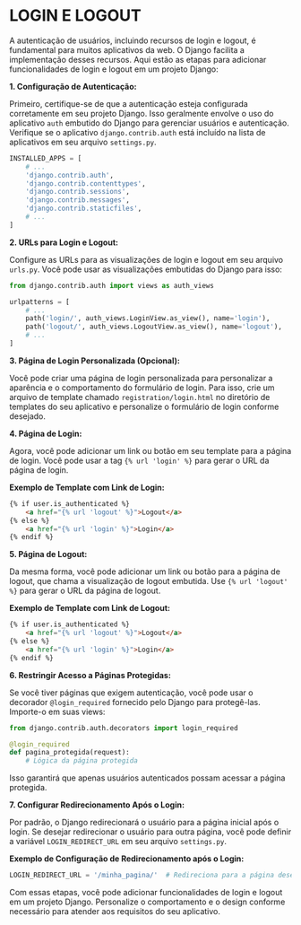 # LOGIN E LOGOUT
A autenticação de usuários, incluindo recursos de login e logout, é fundamental para muitos aplicativos da web. O Django facilita a implementação desses recursos. Aqui estão as etapas para adicionar funcionalidades de login e logout em um projeto Django:

**1. Configuração de Autenticação:**

Primeiro, certifique-se de que a autenticação esteja configurada corretamente em seu projeto Django. Isso geralmente envolve o uso do aplicativo `auth` embutido do Django para gerenciar usuários e autenticação. Verifique se o aplicativo `django.contrib.auth` está incluído na lista de aplicativos em seu arquivo `settings.py`.

```python
INSTALLED_APPS = [
    # ...
    'django.contrib.auth',
    'django.contrib.contenttypes',
    'django.contrib.sessions',
    'django.contrib.messages',
    'django.contrib.staticfiles',
    # ...
]
```

**2. URLs para Login e Logout:**

Configure as URLs para as visualizações de login e logout em seu arquivo `urls.py`. Você pode usar as visualizações embutidas do Django para isso:

```python
from django.contrib.auth import views as auth_views

urlpatterns = [
    # ...
    path('login/', auth_views.LoginView.as_view(), name='login'),
    path('logout/', auth_views.LogoutView.as_view(), name='logout'),
    # ...
]
```

**3. Página de Login Personalizada (Opcional):**

Você pode criar uma página de login personalizada para personalizar a aparência e o comportamento do formulário de login. Para isso, crie um arquivo de template chamado `registration/login.html` no diretório de templates do seu aplicativo e personalize o formulário de login conforme desejado.

**4. Página de Login:**

Agora, você pode adicionar um link ou botão em seu template para a página de login. Você pode usar a tag `{% url 'login' %}` para gerar o URL da página de login.

**Exemplo de Template com Link de Login:**

```html
{% if user.is_authenticated %}
    <a href="{% url 'logout' %}">Logout</a>
{% else %}
    <a href="{% url 'login' %}">Login</a>
{% endif %}
```

**5. Página de Logout:**

Da mesma forma, você pode adicionar um link ou botão para a página de logout, que chama a visualização de logout embutida. Use `{% url 'logout' %}` para gerar o URL da página de logout.

**Exemplo de Template com Link de Logout:**

```html
{% if user.is_authenticated %}
    <a href="{% url 'logout' %}">Logout</a>
{% else %}
    <a href="{% url 'login' %}">Login</a>
{% endif %}
```

**6. Restringir Acesso a Páginas Protegidas:**

Se você tiver páginas que exigem autenticação, você pode usar o decorador `@login_required` fornecido pelo Django para protegê-las. Importe-o em suas views:

```python
from django.contrib.auth.decorators import login_required

@login_required
def pagina_protegida(request):
    # Lógica da página protegida
```

Isso garantirá que apenas usuários autenticados possam acessar a página protegida.

**7. Configurar Redirecionamento Após o Login:**

Por padrão, o Django redirecionará o usuário para a página inicial após o login. Se desejar redirecionar o usuário para outra página, você pode definir a variável `LOGIN_REDIRECT_URL` em seu arquivo `settings.py`.

**Exemplo de Configuração de Redirecionamento após o Login:**

```python
LOGIN_REDIRECT_URL = '/minha_pagina/'  # Redireciona para a página desejada após o login
```

Com essas etapas, você pode adicionar funcionalidades de login e logout em um projeto Django. Personalize o comportamento e o design conforme necessário para atender aos requisitos do seu aplicativo.